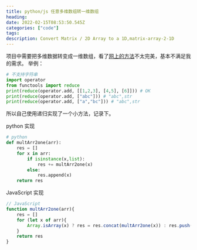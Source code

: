 ```yaml
---
title: python/js 任意多维数组转一维数组
heading: 
date: 2022-02-15T08:53:50.545Z
categories: ["code"]
tags: 
description: Convert Matrix / 2D Array to a 1D,matrix-array-2-1D
---
```


项目中需要把多维数据转变成一维数组，看了[网上的方法](https://leejason.blog.csdn.net/article/details/106928360)不太完美，基本不满足我的需求。
举例：
```python
# 不支持字符串
import operator
from functools import reduce
print(reduce(operator.add, [[1,2,3], [4,5], [6]])) # OK
print(reduce(operator.add, ["abc"])) # "abc",str
print(reduce(operator.add, ["a","bc"])) # "abc",str

```


所以自己使用递归实现了一个小方法，记录下。

python 实现
```python
# python
def multArr2one(arr):
	res = []
	for x in arr:
		if isinstance(x,list):
			res += multArr2one(x)
		else:
			res.append(x)
	return res
```

JavaScript 实现
```javascript
// JavaScript
function multArr2one(arr){
	res = []
	for (let x of arr){
		Array.isArray(x) ? res = res.concat(multArr2one(x)) : res.push(x);
	}	
	return res	
}
```



